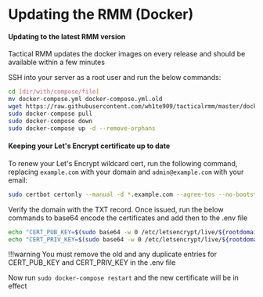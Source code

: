 # Updating the RMM (Docker)

#### Updating to the latest RMM version

Tactical RMM updates the docker images on every release and should be available within a few minutes

SSH into your server as a root user and run the below commands:<br/>
```bash
cd [dir/with/compose/file]
mv docker-compose.yml docker-compose.yml.old
wget https://raw.githubusercontent.com/wh1te909/tacticalrmm/master/docker/docker-compose.yml
sudo docker-compose pull
sudo docker-compose down
sudo docker-compose up -d --remove-orphans
```

#### Keeping your Let's Encrypt certificate up to date

To renew your Let's Encrypt wildcard cert, run the following command, replacing `example.com` with your domain and `admin@example.com` with your email:

```bash
sudo certbot certonly --manual -d *.example.com --agree-tos --no-bootstrap --manual-public-ip-logging-ok --preferred-challenges dns -m admin@example.com --no-eff-email
```

Verify the domain with the TXT record. Once issued, run the below commands to base64 encode the certificates and add then to the .env file

```bash
echo "CERT_PUB_KEY=$(sudo base64 -w 0 /etc/letsencrypt/live/${rootdomain}/fullchain.pem)" >> .env
echo "CERT_PRIV_KEY=$(sudo base64 -w 0 /etc/letsencrypt/live/${rootdomain}/privkey.pem)" >> .env
```

!!!warning You must remove the old and any duplicate entries for CERT_PUB_KEY and CERT_PRIV_KEY in the .env file

Now run `sudo docker-compose restart` and the new certificate will be in effect
